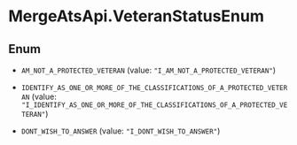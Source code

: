 # MergeAtsApi.VeteranStatusEnum

## Enum


* `AM_NOT_A_PROTECTED_VETERAN` (value: `"I_AM_NOT_A_PROTECTED_VETERAN"`)

* `IDENTIFY_AS_ONE_OR_MORE_OF_THE_CLASSIFICATIONS_OF_A_PROTECTED_VETERAN` (value: `"I_IDENTIFY_AS_ONE_OR_MORE_OF_THE_CLASSIFICATIONS_OF_A_PROTECTED_VETERAN"`)

* `DONT_WISH_TO_ANSWER` (value: `"I_DONT_WISH_TO_ANSWER"`)


